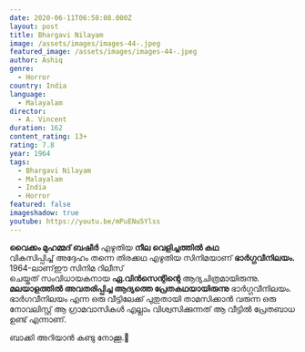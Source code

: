 ```yaml
---
date: 2020-06-11T06:58:08.000Z
layout: post
title: Bhargavi Nilayam
image: /assets/images/images-44-.jpeg
featured_image: /assets/images/images-44-.jpeg
author: Ashiq
genre:
  - Horror
country: India
language:
  - Malayalam
director:
  - A. Vincent
duration: 162
content_rating: 13+
rating: 7.8
year: 1964
tags:
  - Bhargavi Nilayam
  - Malayalam
  - India
  - Horror
featured: false
imageshadow: true
youtube: https://youtu.be/mPuENu5Ylss
---
```

**വൈക്കം മുഹമ്മദ് ബഷീർ** എഴുതിയ **നീല വെളിച്ചത്തിൽ കഥ** വികസിപ്പിച്ച് അദ്ദേഹം തന്നെ തിരക്കഥ  എഴുതിയ സിനിമയാണ് **ഭാർഗ്ഗവീനിലയം.** 1964-ലാണ്ഈ സിനിമ റിലീസ് ചെയ്തത് സംവിധായകനായ **ഏ.വിൻസെന്റിന്റെ** ആദ്യചിത്രമായിരുന്നു. **മലയാളത്തിൽ അവതരിപ്പിച്ച ആദ്യത്തെ പ്രേതകഥയായിരുന്നു** ഭാർഗ്ഗവീനിലയം. ഭാർഗവീനിലയം എന്ന ഒരു വീട്ടിലേക്ക് പുതുതായി താമസിക്കാൻ വരുന്ന ഒരു നോവലിസ്റ്റ് ആ ഗ്രാമവാസികൾ എല്ലാം വിശ്വസിക്കുന്നത് ആ വീട്ടിൽ പ്രേതബാധ ഉണ്ട് എന്നാണ്.

ബാക്കി അറിയാൻ കണ്ടു നോക്കൂ.👻